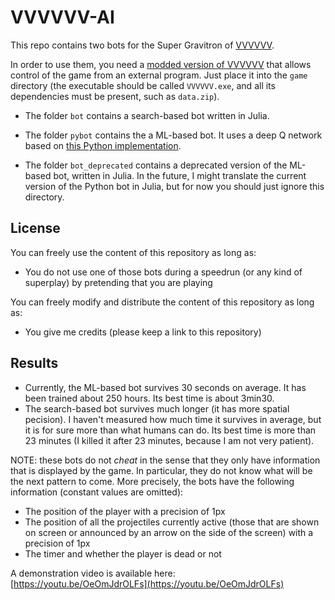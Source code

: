 # VVVVVV-AI

This repo contains two bots for the Super Gravitron of [VVVVVV](https://github.com/TerryCavanagh/VVVVVV/).

In order to use them, you need a [modded version of VVVVVV](https://github.com/E-Sh4rk/VVVVVV) that allows control of the game from an external program.
Just place it into the `game` directory
(the executable should be called `VVVVVV.exe`, and all its dependencies must be present, such as `data.zip`).

- The folder `bot` contains a search-based bot written in Julia.

- The folder `pybot` contains the a ML-based bot. It uses a deep Q network based on [this Python implementation](https://github.com/Kaixhin/Rainbow).

- The folder `bot_deprecated` contains a deprecated version of the ML-based bot, written in Julia.
In the future, I might translate the current version of the Python bot in Julia, but for now you should just ignore this directory.

## License

You can freely use the content of this repository as long as:

- You do not use one of those bots during a speedrun (or any kind of superplay) by pretending that you are playing

You can freely modify and distribute the content of this repository as long as:

- You give me credits (please keep a link to this repository)

## Results

- Currently, the ML-based bot survives 30 seconds on average.
It has been trained about 250 hours. Its best time is about 3min30.
- The search-based bot survives much longer (it has more spatial pecision).
I haven't measured how much time it survives in average, but it is for sure more than what humans can do. Its best time is more than 23 minutes (I killed it after 23 minutes, because I am not very patient).

NOTE: these bots do not *cheat* in the sense that they only have information that is displayed by the game. In particular, they do not know what will be the next pattern to come. More precisely, the bots have the following information (constant values are omitted):
- The position of the player with a precision of 1px
- The position of all the projectiles currently active (those that are shown on screen
or announced by an arrow on the side of the screen) with a precision of 1px
- The timer and whether the player is dead or not

A demonstration video is available here:  
[https://youtu.be/OeOmJdrOLFs](https://youtu.be/OeOmJdrOLFs)
